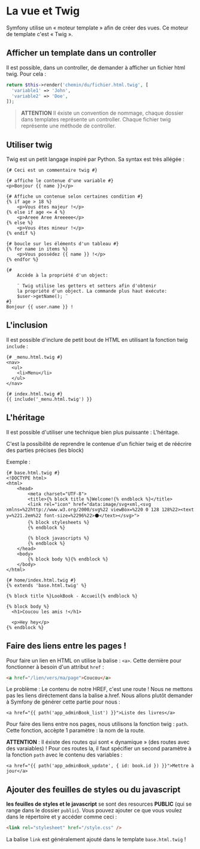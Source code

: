# La vue et Twig

Symfony utilise un « moteur template » afin de créer des vues.
Ce moteur de template c'est « Twig ».

## Afficher un template dans un controller

Il est possible, dans un controller, de demander à afficher un fichier html twig. Pour cela :

```php
return $this->render('chemin/du/fichier.html.twig', [
  'variable1' => 'John',
  'variable2' => 'Doe',
]);
```

> **ATTENTION**
> Il éxiste un convention de nommage, chaque dossier dans templates représente un controller.
> Chaque fichier twig représente une méthode de controller.

## Utiliser twig

Twig est un petit langage inspiré par Python. Sa syntax est très allégée :

```twig
{# Ceci est un commentaire twig #}

{# affiche le contenue d'une variable #}
<p>Bonjour {{ name }}</p>

{# Affiche un contenue selon certaines condition #}
{% if age > 18 %}
    <p>Vous êtes majeur !</p>
{% else if age <= 4 %}
    <p>Areee Aree Areeeee</p>
{% else %}
    <p>Vous êtes mineur !</p>
{% endif %}

{# boucle sur les éléments d'un tableau #}
{% for name in items %}
    <p>Vous possédez {{ name }} !</p>
{% endfor %}

{#
    Accède à la propriété d'un object:

    ¨ Twig utilise les getters et setters afin d'obtenir
    la propriété d'un object. La commande plus haut éxécute:
    $user->getName(); ¨
#}
Bonjour {{ user.name }} !
```

## L'inclusion

Il est possible d'inclure de petit bout de HTML en utilisant
la fonction twig `include` :

```twig
{# _menu.html.twig #}
<nav>
  <ul>
    <li>Menu</li>
  </ul>
</nav>
```

```twig
{# index.html.twig #}
{{ include('_menu.html.twig') }}
```

## L'héritage

Il est possible d'utiliser une technique bien plus puissante : L'héritage.

C'est la possibilité de reprendre le contenue d'un fichier twig et de réécrire
des parties précises (les block)

Exemple :

```twig
{# base.html.twig #}
<!DOCTYPE html>
<html>
    <head>
        <meta charset="UTF-8">
        <title>{% block title %}Welcome!{% endblock %}</title>
        <link rel="icon" href="data:image/svg+xml,<svg xmlns=%22http://www.w3.org/2000/svg%22 viewBox=%220 0 128 128%22><text y=%221.2em%22 font-size=%2296%22>⚫️</text></svg>">
        {% block stylesheets %}
        {% endblock %}

        {% block javascripts %}
        {% endblock %}
    </head>
    <body>
        {% block body %}{% endblock %}
    </body>
</html>
```

```twig
{# home/index.html.twig #}
{% extends 'base.html.twig' %}

{% block title %}LookBook - Accueil{% endblock %}

{% block body %}
  <h1>Coucou les amis !</h1>

  <p>Hey hey</p>
{% endblock %}
```

## Faire des liens entre les pages !

Pour faire un lien en HTML on utilise la balise : `<a>`. Cette dernière
pour fonctionner à besoin d'un attribut `href` :

```html
<a href="/lien/vers/ma/page">Coucou</a>
```

Le problème : Le contenu de notre HREF, c'est une route ! Nous ne mettons pas les liens diréctement dans la balise a.href. Nous allons plutôt demander à Symfony de générer cette partie pour nous :

```twig
<a href="{{ path('app_adminBook_list') }}">Liste des livres</a>
```

Pour faire des liens entre nos pages, nous utilisons la fonction twig : `path`. Cette fonction, accèpte 1 paramètre : la nom de la route.

**ATTENTION** : Il éxiste des routes qui sont « dynamique » (des routes avec des varaiables) ! Pour ces routes la, il faut spécifier un second paramètre à la fonction `path` avec le contenu des variables :

```twig
<a href="{{ path('app_adminBook_update', { id: book.id }) }}">Mettre à jour</a>
```

## Ajouter des feuilles de styles ou du javascript

**les feuilles de styles et le javascript** se sont des resources **PUBLIC** (qui se range dans le dossier `public`). Vous pouvez ajouter ce que vous voulez dans le répertoire et y accéder comme ceci :

```html
<link rel="stylesheet" href="/style.css" />
```

La balise `link` est généralement ajouté dans le template `base.html.twig` !
